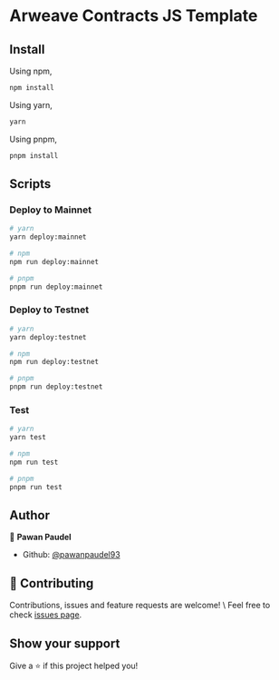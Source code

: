 # Arweave Contracts JS Template

## Install

Using npm,

```sh
npm install
```

Using yarn,

```sh
yarn
```

Using pnpm,

```sh
pnpm install
```

## Scripts

### Deploy to Mainnet

```sh
# yarn
yarn deploy:mainnet

# npm
npm run deploy:mainnet

# pnpm
pnpm run deploy:mainnet
```

### Deploy to Testnet

```sh
# yarn
yarn deploy:testnet

# npm
npm run deploy:testnet

# pnpm
pnpm run deploy:testnet
```

### Test

```sh
# yarn
yarn test

# npm
npm run test

# pnpm
pnpm run test
```

## Author

👤 **Pawan Paudel**

- Github: [@pawanpaudel93](https://github.com/pawanpaudel93)

## 🤝 Contributing

Contributions, issues and feature requests are welcome! \ Feel free to check [issues page](https://github.com/pawanpaudel93/arweave-contracts-js/issues).

## Show your support

Give a ⭐️ if this project helped you!
